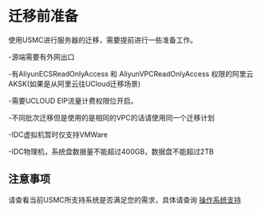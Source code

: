 # 迁移前准备

使用USMC进行服务器的迁移，需要提前进行一些准备工作。

-源端需要有外网出口

-有AliyunECSReadOnlyAccess 和 AliyunVPCReadOnlyAccess 权限的阿里云AKSK(如果是从阿里云往UCloud迁移场景)

-需要UCLOUD EIP流量计费权限位开启。

-不同批次迁移但是使用的是相同的VPC的话请使用同一个迁移计划

-IDC虚拟机暂时仅支持VMWare

-IDC物理机，系统盘数据量不能超过400GB，数据盘不能超过2TB



## 注意事项

请查看当前USMC所支持系统是否满足您的需求，具体请查询 [操作系统支持](/usmc/sys)
